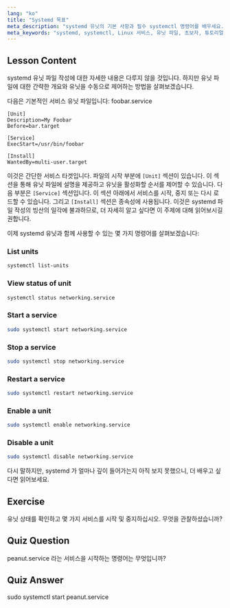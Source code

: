 ```yaml
---
lang: "ko"
title: "Systemd 목표"
meta_description: "systemd 유닛의 기본 사항과 필수 systemctl 명령어를 배우세요. Linux 에서 서비스를 관리하고, 상태를 확인하고, 유닛을 활성화하는 방법을 이해하세요. 여정을 시작하세요!"
meta_keywords: "systemd, systemctl, Linux 서비스, 유닛 파일, 초보자, 튜토리얼, 가이드, Linux 명령어"
---
```


## Lesson Content

systemd 유닛 파일 작성에 대한 자세한 내용은 다루지 않을 것입니다. 하지만 유닛 파일에 대한 간략한 개요와 유닛을 수동으로 제어하는 방법을 살펴보겠습니다.

다음은 기본적인 서비스 유닛 파일입니다: foobar.service

```
[Unit]
Description=My Foobar
Before=bar.target

[Service]
ExecStart=/usr/bin/foobar

[Install]
WantedBy=multi-user.target
```

이것은 간단한 서비스 타겟입니다. 파일의 시작 부분에 `[Unit]` 섹션이 있습니다. 이 섹션을 통해 유닛 파일에 설명을 제공하고 유닛을 활성화할 순서를 제어할 수 있습니다. 다음 부분은 `[Service]` 섹션입니다. 이 섹션 아래에서 서비스를 시작, 중지 또는 다시 로드할 수 있습니다. 그리고 `[Install]` 섹션은 종속성에 사용됩니다. 이것은 systemd 파일 작성의 빙산의 일각에 불과하므로, 더 자세히 알고 싶다면 이 주제에 대해 읽어보시길 권합니다.

이제 systemd 유닛과 함께 사용할 수 있는 몇 가지 명령어를 살펴보겠습니다:

### List units

```bash
systemctl list-units
```

### View status of unit

```bash
systemctl status networking.service
```

### Start a service

```bash
sudo systemctl start networking.service
```

### Stop a service

```bash
sudo systemctl stop networking.service
```

### Restart a service

```bash
sudo systemctl restart networking.service
```

### Enable a unit

```bash
sudo systemctl enable networking.service
```

### Disable a unit

```bash
sudo systemctl disable networking.service
```

다시 말하지만, systemd 가 얼마나 깊이 들어가는지 아직 보지 못했으니, 더 배우고 싶다면 읽어보세요.

## Exercise

유닛 상태를 확인하고 몇 가지 서비스를 시작 및 중지하십시오. 무엇을 관찰하셨습니까?

## Quiz Question

peanut.service 라는 서비스을 시작하는 명령어는 무엇입니까?

## Quiz Answer

sudo systemctl start peanut.service
